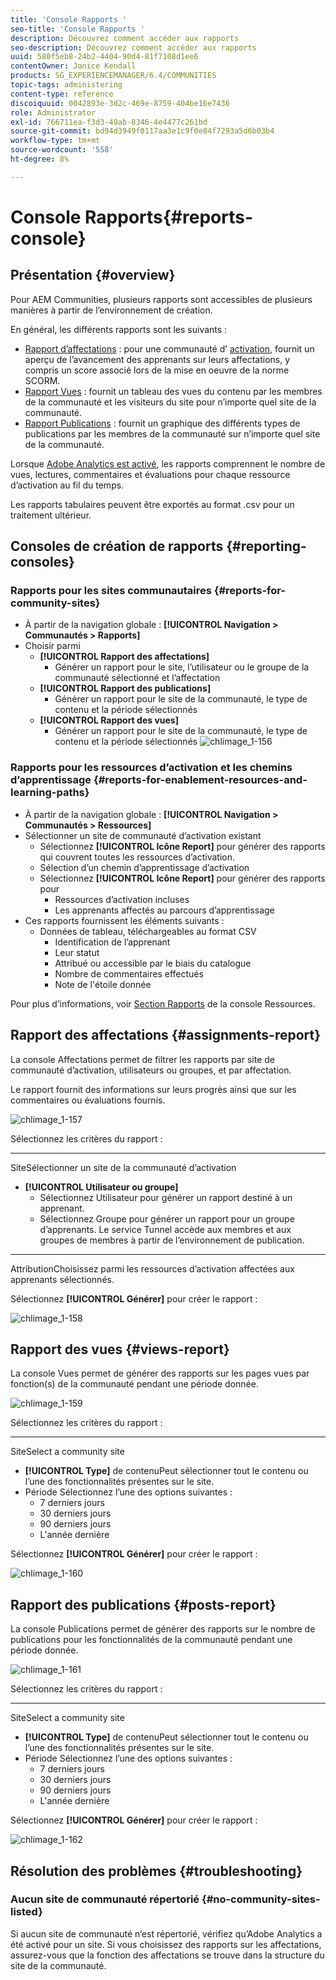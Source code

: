 ```yaml
---
title: 'Console Rapports '
seo-title: 'Console Rapports '
description: Découvrez comment accéder aux rapports
seo-description: Découvrez comment accéder aux rapports
uuid: 580f5eb8-24b2-4404-90d4-81f7108d1ee6
contentOwner: Janice Kendall
products: SG_EXPERIENCEMANAGER/6.4/COMMUNITIES
topic-tags: administering
content-type: reference
discoiquuid: 0042893e-3d2c-469e-8759-404be16e7436
role: Administrator
exl-id: 766711ea-f3d3-49ab-8346-4e4477c261bd
source-git-commit: bd94d3949f0117aa3e1c9f0e84f7293a5d6b03b4
workflow-type: tm+mt
source-wordcount: '558'
ht-degree: 8%

---
```


# Console Rapports{#reports-console} 

## Présentation {#overview}

Pour AEM Communities, plusieurs rapports sont accessibles de plusieurs manières à partir de l’environnement de création.

En général, les différents rapports sont les suivants :

* [Rapport d’affectations](#assignments-report)  : pour une communauté d’ [activation](overview.md#enablement-community), fournit un aperçu de l’avancement des apprenants sur leurs affectations, y compris un score associé lors de la mise en oeuvre de la norme SCORM.
* [Rapport Vues](#views-report)  : fournit un tableau des vues du contenu par les membres de la communauté et les visiteurs du site pour n’importe quel site de la communauté.
* [Rapport Publications](#posts-report)  : fournit un graphique des différents types de publications par les membres de la communauté sur n’importe quel site de la communauté.

Lorsque [Adobe Analytics est activé](sites-console.md#analytics), les rapports comprennent le nombre de vues, lectures, commentaires et évaluations pour chaque ressource d’activation au fil du temps.

Les rapports tabulaires peuvent être exportés au format .csv pour un traitement ultérieur.

## Consoles de création de rapports {#reporting-consoles}

### Rapports pour les sites communautaires {#reports-for-community-sites}

* À partir de la navigation globale : **[!UICONTROL Navigation > Communautés > Rapports]**
* Choisir parmi
   * **[!UICONTROL Rapport des affectations]**
      * Générer un rapport pour le site, l’utilisateur ou le groupe de la communauté sélectionné et l’affectation
   * **[!UICONTROL Rapport des publications]**
      * Générer un rapport pour le site de la communauté, le type de contenu et la période sélectionnés
   * **[!UICONTROL Rapport des vues]**
      * Générer un rapport pour le site de la communauté, le type de contenu et la période sélectionnés
         ![chlimage_1-156](assets/chlimage_1-156.png)

### Rapports pour les ressources d’activation et les chemins d’apprentissage {#reports-for-enablement-resources-and-learning-paths}

* À partir de la navigation globale : **[!UICONTROL Navigation > Communautés > Ressources]**
* Sélectionner un site de communauté d’activation existant
   * Sélectionnez **[!UICONTROL Icône Report]** pour générer des rapports qui couvrent toutes les ressources d’activation.
   * Sélection d’un chemin d’apprentissage d’activation
   * Sélectionnez **[!UICONTROL Icône Report]** pour générer des rapports pour
      * Ressources d’activation incluses
      * Les apprenants affectés au parcours d’apprentissage
* Ces rapports fournissent les éléments suivants :
   * Données de tableau, téléchargeables au format CSV
      * Identification de l’apprenant
      * Leur statut
      * Attribué ou accessible par le biais du catalogue
      * Nombre de commentaires effectués
      * Note de l&#39;étoile donnée

Pour plus d’informations, voir [Section Rapports](resources.md#report) de la console Ressources.

## Rapport des affectations {#assignments-report}

La console Affectations permet de filtrer les rapports par site de communauté d’activation, utilisateurs ou groupes, et par affectation.

Le rapport fournit des informations sur leurs progrès ainsi que sur les commentaires ou évaluations fournis.

![chlimage_1-157](assets/chlimage_1-157.png)

Sélectionnez les critères du rapport :

* ****
SiteSélectionner un site de la communauté d’activation
* **[!UICONTROL Utilisateur ou groupe]**
   * Sélectionnez Utilisateur pour générer un rapport destiné à un apprenant.
   * Sélectionnez Groupe pour générer un rapport pour un groupe d’apprenants.
Le service Tunnel accède aux membres et aux groupes de membres à partir de l’environnement de publication.
* ****
AttributionChoisissez parmi les ressources d’activation affectées aux apprenants sélectionnés.

Sélectionnez **[!UICONTROL Générer]** pour créer le rapport :

![chlimage_1-158](assets/chlimage_1-158.png)

## Rapport des vues {#views-report}

La console Vues permet de générer des rapports sur les pages vues par fonction(s) de la communauté pendant une période donnée.

![chlimage_1-159](assets/chlimage_1-159.png)

Sélectionnez les critères du rapport :

* ****
SiteSelect a community site
* **[!UICONTROL Type]**
de contenuPeut sélectionner tout le contenu ou l’une des fonctionnalités présentes sur le site.
* Période
Sélectionnez l’une des options suivantes :
   * 7 derniers jours
   * 30 derniers jours
   * 90 derniers jours
   * L&#39;année dernière

Sélectionnez **[!UICONTROL Générer]** pour créer le rapport :

![chlimage_1-160](assets/chlimage_1-160.png)

## Rapport des publications {#posts-report}

La console Publications permet de générer des rapports sur le nombre de publications pour les fonctionnalités de la communauté pendant une période donnée.

![chlimage_1-161](assets/chlimage_1-161.png)

Sélectionnez les critères du rapport :

* ****
SiteSelect a community site
* **[!UICONTROL Type]**
de contenuPeut sélectionner tout le contenu ou l’une des fonctionnalités présentes sur le site.
* Période
Sélectionnez l’une des options suivantes :
   * 7 derniers jours
   * 30 derniers jours
   * 90 derniers jours
   * L&#39;année dernière

Sélectionnez **[!UICONTROL Générer]** pour créer le rapport :

![chlimage_1-162](assets/chlimage_1-162.png)

## Résolution des problèmes {#troubleshooting}

### Aucun site de communauté répertorié {#no-community-sites-listed}

Si aucun site de communauté n’est répertorié, vérifiez qu’Adobe Analytics a été activé pour un site. Si vous choisissez des rapports sur les affectations, assurez-vous que la fonction des affectations se trouve dans la structure du site de la communauté.
